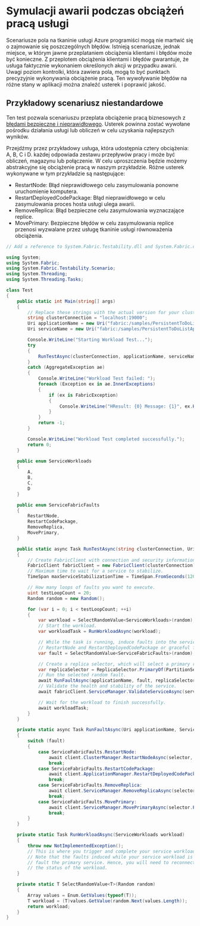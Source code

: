 <properties
   pageTitle="Scenariuszy testowania niestandardowego | Microsoft Azure"
   description="Jak zabezpieczyć przed awariami bezpieczne i nieprawidłowego usług."
   services="service-fabric"
   documentationCenter=".net"
   authors="anmolah"
   manager="timlt"
   editor=""/>

<tags
   ms.service="service-fabric"
   ms.devlang="dotnet"
   ms.topic="article"
   ms.tgt_pltfrm="NA"
   ms.workload="NA"
   ms.date="05/17/2016"
   ms.author="anmola"/>

# <a name="simulate-failures-during-service-workloads"></a>Symulacji awarii podczas obciążeń pracą usługi

Scenariusze pola na tkaninie usługi Azure programiści mogą nie martwić się o zajmowanie się poszczególnych błędów. Istnieją scenariusze, jednak miejsce, w którym jawne przeplataniem obciążenia klientami i błędów może być konieczne. Z przeplotem obciążenia klientami i błędów gwarantuje, że usługa faktycznie wykonaniem określonych akcji w przypadku awarii. Uwagi poziom kontrolki, która zawiera pola, mogą to być punktach precyzyjnie wykonywania obciążenie pracą. Ten wywoływanie błędów na różne stany w aplikacji można znaleźć usterek i poprawić jakość.

## <a name="sample-custom-scenario"></a>Przykładowy scenariusz niestandardowe
Ten test pozwala scenariuszu przeplata obciążenie pracą biznesowych z [błędami bezpieczne i nieprawidłowego](service-fabric-testability-actions.md#graceful-vs-ungraceful-fault-actions). Usterek powinna zostać wywołane pośrodku działania usługi lub obliczeń w celu uzyskania najlepszych wyników.

Przejdźmy przez przykładowy usługa, która udostępnia cztery obciążenia: A, B, C i D. każdej odpowiada zestawu przepływów pracy i może być obliczeń, magazynu lub połączenie. W celu uproszczenia będzie możemy abstrakcyjne się obciążenie pracą w naszym przykładzie. Różne usterek wykonywane w tym przykładzie są następujące:
  + RestartNode: Błąd nieprawidłowego celu zasymulowania ponowne uruchomienie komputera.
  + RestartDeployedCodePackage: Błąd nieprawidłowego w celu zasymulowania proces hosta usługi ulega awarii.
  + RemoveReplica: Błąd bezpieczne celu zasymulowania wyznaczające replice.
  + MovePrimary: Bezpieczne błędów w celu zasymulowania replice przenosi wyzwalane przez usługę tkaninie usługi równoważenia obciążenia.

```csharp
// Add a reference to System.Fabric.Testability.dll and System.Fabric.dll.

using System;
using System.Fabric;
using System.Fabric.Testability.Scenario;
using System.Threading;
using System.Threading.Tasks;

class Test
{
    public static int Main(string[] args)
    {
        // Replace these strings with the actual version for your cluster and application.
        string clusterConnection = "localhost:19000";
        Uri applicationName = new Uri("fabric:/samples/PersistentToDoListApp");
        Uri serviceName = new Uri("fabric:/samples/PersistentToDoListApp/PersistentToDoListService");

        Console.WriteLine("Starting Workload Test...");
        try
        {
            RunTestAsync(clusterConnection, applicationName, serviceName).Wait();
        }
        catch (AggregateException ae)
        {
            Console.WriteLine("Workload Test failed: ");
            foreach (Exception ex in ae.InnerExceptions)
            {
                if (ex is FabricException)
                {
                    Console.WriteLine("HResult: {0} Message: {1}", ex.HResult, ex.Message);
                }
            }
            return -1;
        }

        Console.WriteLine("Workload Test completed successfully.");
        return 0;
    }

    public enum ServiceWorkloads
    {
        A,
        B,
        C,
        D
    }

    public enum ServiceFabricFaults
    {
        RestartNode,
        RestartCodePackage,
        RemoveReplica,
        MovePrimary,
    }

    public static async Task RunTestAsync(string clusterConnection, Uri applicationName, Uri serviceName)
    {
        // Create FabricClient with connection and security information here.
        FabricClient fabricClient = new FabricClient(clusterConnection);
        // Maximum time to wait for a service to stabilize.
        TimeSpan maxServiceStabilizationTime = TimeSpan.FromSeconds(120);

        // How many loops of faults you want to execute.
        uint testLoopCount = 20;
        Random random = new Random();

        for (var i = 0; i < testLoopCount; ++i)
        {
            var workload = SelectRandomValue<ServiceWorkloads>(random);
            // Start the workload.
            var workloadTask = RunWorkloadAsync(workload);

            // While the task is running, induce faults into the service. They can be ungraceful faults like
            // RestartNode and RestartDeployedCodePackage or graceful faults like RemoveReplica or MovePrimary.
            var fault = SelectRandomValue<ServiceFabricFaults>(random);

            // Create a replica selector, which will select a primary replica from the given service to test.
            var replicaSelector = ReplicaSelector.PrimaryOf(PartitionSelector.RandomOf(serviceName));
            // Run the selected random fault.
            await RunFaultAsync(applicationName, fault, replicaSelector, fabricClient);
            // Validate the health and stability of the service.
            await fabricClient.ServiceManager.ValidateServiceAsync(serviceName, maxServiceStabilizationTime);

            // Wait for the workload to finish successfully.
            await workloadTask;
        }
    }

    private static async Task RunFaultAsync(Uri applicationName, ServiceFabricFaults fault, ReplicaSelector selector, FabricClient client)
    {
        switch (fault)
        {
            case ServiceFabricFaults.RestartNode:
                await client.ClusterManager.RestartNodeAsync(selector, CompletionMode.Verify);
                break;
            case ServiceFabricFaults.RestartCodePackage:
                await client.ApplicationManager.RestartDeployedCodePackageAsync(applicationName, selector, CompletionMode.Verify);
                break;
            case ServiceFabricFaults.RemoveReplica:
                await client.ServiceManager.RemoveReplicaAsync(selector, CompletionMode.Verify, false);
                break;
            case ServiceFabricFaults.MovePrimary:
                await client.ServiceManager.MovePrimaryAsync(selector.PartitionSelector);
                break;
        }
    }

    private static Task RunWorkloadAsync(ServiceWorkloads workload)
    {
        throw new NotImplementedException();
        // This is where you trigger and complete your service workload.
        // Note that the faults induced while your service workload is running will
        // fault the primary service. Hence, you will need to reconnect to complete or check
        // the status of the workload.
    }

    private static T SelectRandomValue<T>(Random random)
    {
        Array values = Enum.GetValues(typeof(T));
        T workload = (T)values.GetValue(random.Next(values.Length));
        return workload;
    }
}
```
